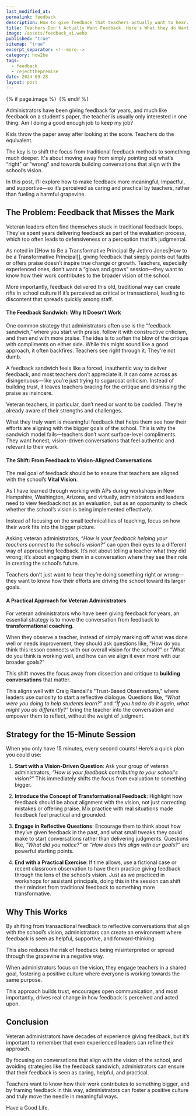 ```yaml
---
last_modified_at: 
permalink: feedback
description: How to give feedback that teachers actually want to hear. Because, trust me, they don't want a Compliment sandwich.
title: Teachers Don't Actually Want Feedback. Here's What they do Want
image: /assets/feedback_ai.webp
published: "true"
sitemap: "true"
excerpt_separator: <!--more-->
category: how2be
tags:
  - feedback
  - rejectthepremise
date: 2024-09-28
layout: post
---
```



{% if page.image %} <img src="{{ page.image }}" alt=""> {% endif %}

Administrators have been giving feedback for years, and much like feedback on a student's paper, the teacher is usually only interested in one thing: Am I doing a good enough job to keep my job? 

Kids throw the paper away after looking at the score. Teachers do the equivalent.

The key is to shift the focus from traditional feedback methods to something much deeper. It's about moving away from simply pointing out what’s “right” or “wrong” and towards building conversations that align with the school’s vision. 

In this post, I’ll explore how to make feedback more meaningful, impactful, and supportive—so it’s perceived as caring and practical by teachers, rather than fueling a harmful grapevine.

## The Problem: Feedback that Misses the Mark
Veteran leaders often find themselves stuck in traditional feedback loops. They’ve spent years delivering feedback as part of the evaluation process, which too often leads to defensiveness or a perception that it’s judgmental. 

As noted in [[How to Be a Transformative Principal By Jethro Jones|How to be a Transformative Principal]], giving feedback that simply points out faults or offers praise doesn’t inspire true change or growth. Teachers, especially experienced ones, don’t want a “glows and grows” session—they want to know how their work contributes to the broader vision of the school. 

More importantly, feedback delivered this old, traditional way can create rifts in school culture if it’s perceived as critical or transactional, leading to discontent that spreads quickly among staff.

#### The Feedback Sandwich: Why It Doesn’t Work
One common strategy that administrators often use is the “feedback sandwich,” where you start with praise, follow it with constructive criticism, and then end with more praise. The idea is to soften the blow of the critique with compliments on either side. While this might sound like a good approach, it often backfires. Teachers see right through it. They're not dumb. 

A feedback sandwich feels like a forced, inauthentic way to deliver feedback, and most teachers don’t appreciate it. It can come across as disingenuous—like you’re just trying to sugarcoat criticism. Instead of building trust, it leaves teachers bracing for the critique and dismissing the praise as insincere.

Veteran teachers, in particular, don’t need or want to be coddled. They’re already aware of their strengths and challenges. 

What they truly want is meaningful feedback that helps them see how their efforts are aligning with the bigger goals of the school. This is why the sandwich model fails—teachers don’t want surface-level compliments. They want honest, vision-driven conversations that feel authentic and relevant to their work.

#### The Shift: From Feedback to Vision-Aligned Conversations
The real goal of feedback should be to ensure that teachers are aligned with the school’s **Vital Vision**. 

As I have learned through working with APs during workshops in New Hampshire, Washington, Arizona, and virtually, administrators and leaders need to view feedback not as an evaluation, but as an opportunity to check whether the school’s vision is being implemented effectively. 

Instead of focusing on the small technicalities of teaching, focus on how their work fits into the bigger picture.

Asking veteran administrators, *“How is your feedback helping your teachers connect to the school’s vision?”* can open their eyes to a different way of approaching feedback. It’s not about telling a teacher what they did wrong; it’s about engaging them in a conversation where they see their role in creating the school’s future. 

Teachers don’t just want to hear they’re doing something right or wrong—they want to know how their efforts are driving the school toward its larger goals.

#### A Practical Approach for Veteran Administrators
For veteran administrators who have been giving feedback for years, an essential strategy is to move the conversation from feedback to **transformational coaching**. 

When they observe a teacher, instead of simply marking off what was done well or needs improvement, they should ask questions like, “How do you think this lesson connects with our overall vision for the school?” or “What do you think is working well, and how can we align it even more with our broader goals?”

This shift moves the focus away from dissection and critique to **building conversations** that matter. 

This aligns well with Craig Randall's "Trust-Based Observations," where leaders use curiosity to start a reflective dialogue. Questions like, *“What were you doing to help students learn?”* and *“If you had to do it again, what might you do differently?”* bring the teacher into the conversation and empower them to reflect, without the weight of judgment.

## Strategy for the 15-Minute Session
When you only have 15 minutes, every second counts! Here’s a quick plan you could use:

1. **Start with a Vision-Driven Question**: Ask your group of veteran administrators, *“How is your feedback contributing to your school's vision?”* This immediately shifts the focus from evaluation to something bigger.

2. **Introduce the Concept of Transformational Feedback**: Highlight how feedback should be about alignment with the vision, not just correcting mistakes or offering praise. Mix practice with real situations made feedback feel practical and grounded.

3. **Engage in Reflective Questions**: Encourage them to think about how they’ve given feedback in the past, and what small tweaks they could make to start conversations rather than delivering judgments. Questions like, *“What did you notice?”* or *“How does this align with our goals?”* are powerful starting points.

4. **End with a Practical Exercise**: If time allows, use a fictional case or recent classroom observation to have them practice giving feedback through the lens of the school’s vision. Just as we practiced in workshops for assistant principals, doing this in the session can shift their mindset from traditional feedback to something more transformative.

## Why This Works
By shifting from transactional feedback to reflective conversations that align with the school’s vision, administrators can create an environment where feedback is seen as helpful, supportive, and forward-thinking. 

This also reduces the risk of feedback being misinterpreted or spread through the grapevine in a negative way.

When administrators focus on the vision, they engage teachers in a shared goal, fostering a positive culture where everyone is working towards the same purpose. 

This approach builds trust, encourages open communication, and most importantly, drives real change in how feedback is perceived and acted upon.

## Conclusion
Veteran administrators have decades of experience giving feedback, but it’s important to remember that even experienced leaders can refine their approach. 

By focusing on conversations that align with the vision of the school, and avoiding strategies like the feedback sandwich, administrators can ensure that their feedback is seen as caring, helpful, and practical. 

Teachers want to know how their work contributes to something bigger, and by framing feedback in this way, administrators can foster a positive culture and truly move the needle in meaningful ways.

Have a Good Life.